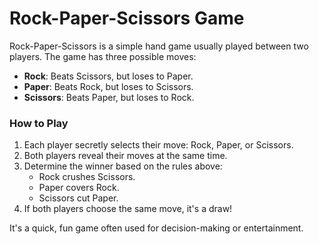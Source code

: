 # Rock-Paper-Scissors Game

Rock-Paper-Scissors is a simple hand game usually played between two players. The game has three possible moves:

- **Rock**: Beats Scissors, but loses to Paper.
- **Paper**: Beats Rock, but loses to Scissors.
- **Scissors**: Beats Paper, but loses to Rock.

### How to Play
1. Each player secretly selects their move: Rock, Paper, or Scissors.
2. Both players reveal their moves at the same time.
3. Determine the winner based on the rules above:
   - Rock crushes Scissors.
   - Paper covers Rock.
   - Scissors cut Paper.
4. If both players choose the same move, it's a draw!

It's a quick, fun game often used for decision-making or entertainment.
